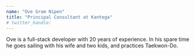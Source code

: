 ```yaml
---
name: "Ove Gram Nipen"
title: "Principal Consultant at Kantega"
# twitter_handle: 
---
```

Ove is a full-stack developer with 20 years of experience. In his spare time he goes sailing with his wife and two kids, and practices Taekwon-Do.
